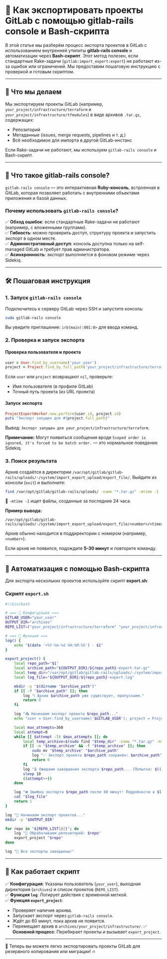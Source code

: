 # 📌 Как экспортировать проекты GitLab с помощью gitlab-rails console и Bash-скрипта

В этой статье мы разберём процесс экспорта проектов в GitLab с использованием внутренней утилиты **gitlab-rails console** и автоматизации через **Bash-скрипт**. Этот метод полезен, если стандартные Rake-задачи (`gitlab:import_export:export`) не работают из-за ошибок или ограничений. Мы предоставим пошаговую инструкцию с проверкой и готовым скриптом.

---

## 🎯 Что мы делаем

Мы экспортируем проекты GitLab (например, `your_project/infrastructure/terraform` и `your_project/infrastructure/tfmodules`) в виде архивов `.tar.gz`, содержащих:
- Репозиторий
- Метаданные (issues, merge requests, pipelines и т. д.)
- Всё необходимое для импорта в другой GitLab-инстанс

Если Rake-задачи не работают, мы используем `gitlab-rails console` и Bash-скрипт.

---

## 🔹 Что такое gitlab-rails console?
`gitlab-rails console` — это интерактивная **Ruby-консоль**, встроенная в GitLab, которая позволяет работать с внутренними объектами приложения и базой данных.

### Почему использовать `gitlab-rails console`?
✅ **Обход ошибок**: если стандартные Rake-задачи не работают (например, с вложенными группами).  
✅ **Гибкость**: можно проверить доступ, структуру проекта и запустить экспорт в одном месте.  
✅ **Административный доступ**: консоль доступна только на self-managed GitLab и требует прав администратора.  
✅ **Асинхронность**: экспорт выполняется в фоновом режиме через Sidekiq.

---

## 🛠️ Пошаговая инструкция

### **1. Запуск `gitlab-rails console`**
Подключитесь к серверу GitLab через SSH и запустите консоль:
```bash
sudo gitlab-rails console
```
Вы увидите приглашение: `irb(main):001:0>` для ввода команд.

### **2. Проверка и запуск экспорта**

#### **Проверка пользователя и проекта**
```ruby
user = User.find_by_username('your_user')
project = Project.find_by_full_path('your_project/infrastructure/terraform')
```
Если `user` или `project` возвращают `nil`, проверьте:
- Имя пользователя (в профиле GitLab)
- Точный путь проекта (из URL проекта)

#### **Запуск экспорта**
```ruby
ProjectExportWorker.new.perform(user.id, project.id)
puts "Экспорт запущен для #{project.full_path}"
```
Вывод: `Экспорт запущен для your_project/infrastructure/terraform`.

**Примечание:** Могут появиться сообщения вроде `Scoped order is ignored, it's forced to be batch order.` — это нормальное поведение Sidekiq.

### **3. Поиск результата**
Архив создаётся в директории `/var/opt/gitlab/gitlab-rails/uploads/-/system/import_export_upload/export_file/`. Выйдите из консоли (`exit`) и выполните:

```bash
find /var/opt/gitlab/gitlab-rails/uploads/ -name "*.tar.gz" -mtime -1
```
📌 `-mtime -1` ищет файлы, созданные за последние 24 часа.

**Пример вывода:**
```
/var/opt/gitlab/gitlab-rails/uploads/-/system/import_export_upload/export_file/<number>/<timestamp>_your_project_infrastructure_terraform_export.tar.gz
```
Архив обычно находится в поддиректории с номером (например, `<number>`).

Если архив не появился, подождите **5-30 минут** и повторите команду.

---

## 🤖 Автоматизация с помощью Bash-скрипта
Для экспорта нескольких проектов используйте скрипт **export.sh**:

### **Скрипт `export.sh`**
```bash
#!/bin/bash

# === 🔹 Конфигурация ===
GITLAB_USER="your_user"
OUTPUT_DIR="archives"
REPO_LIST=("your_project/infrastructure/terraform" "your_project/infrastructure/tfmodules")

# === 🔹 Функции ===
log() {
    echo "$(date '+%Y-%m-%d %H:%M:%S') - $1"
}

export_project() {
    local repo_path="$1"
    local archive_path="${OUTPUT_DIR}/${repo_path}-export.tar.gz"
    local temp_dir="/var/opt/gitlab/gitlab-rails/uploads/-/system/import_export_upload/export_file"
    local log_file="${OUTPUT_DIR}/${repo_path}-export.log"

    mkdir -p "$(dirname "$archive_path")"
    if [[ -f "$archive_path" ]]; then
        log "ℹ️ Архив $archive_path уже существует, пропускаем."
        return 0
    fi

    log "📤 Начинаем экспорт проекта $repo_path..."
    echo "user = User.find_by_username('$GITLAB_USER'); project = Project.find_by_full_path('$repo_path'); ProjectExportWorker.new.perform(user.id, project.id)" | sudo gitlab-rails console > "$log_file" 2>&1

    local max_attempts=360
    local attempt=0
    while [[ $attempt -lt $max_attempts ]]; do
        local temp_archive=$(sudo find "$temp_dir" -name "*.tar.gz" -mtime -1)
        if [[ -n "$temp_archive" && -f "$temp_archive" ]]; then
            sudo mv "$temp_archive" "$archive_path"
            log "✅ Экспорт проекта $repo_path сохранён: $archive_path"
            return 0
        fi
        log "⏳ Ожидаем завершения экспорта $repo_path... (Попытка: $((attempt+1))/$max_attempts)"
        sleep 10
        ((attempt++))
    done

    log "❌ Ошибка экспорта $repo_path после 60 минут! Подробности в $log_file"
    cat "$log_file"
    return 1
}

log "🚀 Начинаем экспорт проектов..."
mkdir -p "$OUTPUT_DIR"

for repo in "${REPO_LIST[@]}"; do
    log "🔧 Обрабатываем репозиторий: $repo"
    export_project "$repo"
done

log "🎉 Все экспорты завершены!"
```

---

## 📌 Как работает скрипт
✅ **Конфигурация**: Указаны пользователь (`your_user`), выходная директория (`archives`) и список проектов (`REPO_LIST`).  
✅ **Функция `log`**: Логирует действия с временной меткой.  
✅ **Функция `export_project`**:
- Проверяет наличие архива.
- Запускает экспорт через `gitlab-rails console`.
- Ждёт до 60 минут, пока архив не появится.
- Перемещает архив в `archives/your_project/infrastructure/`.
  ✅ **Основной процесс**: Перебирает проекты и вызывает `export_project`.

---

🚀 Теперь вы можете легко экспортировать проекты GitLab для резервного копирования или миграции! 🔥

